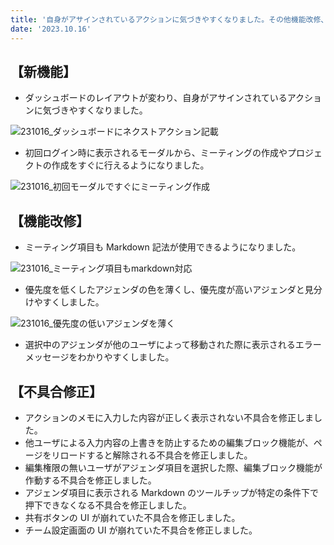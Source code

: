 ```yaml
---
title: '自身がアサインされているアクションに気づきやすくなりました。その他機能改修、不具合の修正を行いました。'
date: '2023.10.16'
---
```


## 【新機能】

- ダッシュボードのレイアウトが変わり、自身がアサインされているアクションに気づきやすくなりました。

![231016_ダッシュボードにネクストアクション記載](https://github.com/uniba/super-good-meetings-portal/assets/92074639/06889b5d-c1b2-44d8-9ff9-3b01eacfde19)

- 初回ログイン時に表示されるモーダルから、ミーティングの作成やプロジェクトの作成をすぐに行えるようになりました。

![231016_初回モーダルですぐにミーティング作成](https://github.com/uniba/super-good-meetings-portal/assets/92074639/188acca9-a0a6-47f3-b939-21395fdda32e)


## 【機能改修】

- ミーティング項目も Markdown 記法が使用できるようになりました。

![231016_ミーティング項目もmarkdown対応](https://github.com/uniba/super-good-meetings-portal/assets/92074639/6107f6c1-3713-4e1c-adbc-0a2666377720)

- 優先度を低くしたアジェンダの色を薄くし、優先度が高いアジェンダと見分けやすくしました。

![231016_優先度の低いアジェンダを薄く](https://github.com/uniba/super-good-meetings-portal/assets/92074639/586c9d2e-976b-4c68-b80d-e7545e540081)

- 選択中のアジェンダが他のユーザによって移動された際に表示されるエラーメッセージをわかりやすくしました。


## 【不具合修正】

- アクションのメモに入力した内容が正しく表示されない不具合を修正しました。
- 他ユーザによる入力内容の上書きを防止するための編集ブロック機能が、ページをリロードすると解除される不具合を修正しました。
- 編集権限の無いユーザがアジェンダ項目を選択した際、編集ブロック機能が作動する不具合を修正しました。
- アジェンダ項目に表示される Markdown のツールチップが特定の条件下で押下できなくなる不具合を修正しました。
- 共有ボタンの UI が崩れていた不具合を修正しました。
- チーム設定画面の UI が崩れていた不具合を修正しました。

